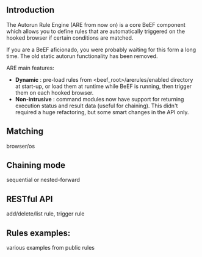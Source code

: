 ## Introduction
The Autorun Rule Engine (ARE from now on) is a core BeEF component which allows you to define rules
that are automatically triggered on the hooked browser if certain conditions are matched.

If you are a BeEF aficionado, you were probably waiting for this form a long time. The old static autorun functionality has been removed.

ARE main features:
* **Dynamic** : pre-load rules from <beef_root>/arerules/enabled directory at start-up, or load them at runtime while BeEF is running, then trigger them on each hooked browser.
* **Non-intrusive** : command modules now have support for returning execution status and result data (useful for chaining). This didn't required a huge refactoring, but some smart changes in the API only.

## Matching
 browser/os

## Chaining mode
sequential or nested-forward

## RESTful API
add/delete/list rule, trigger rule

## Rules examples:
various examples from public rules
